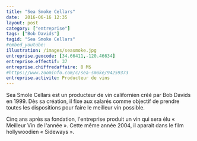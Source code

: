 ```yaml
---
title: "Sea Smoke Cellars"
date:  2016-06-16 12:35
layout: post
category: ["entreprise"]
tags: ["Bob Davids"]
tagid: "Sea Smoke Cellars"
#embed_youtube:
illustration: /images/seasmoke.jpg
entreprise.geocode: [34.66411,-120.46634]
entreprise.effectif: 37
entreprise.chiffredaffaire: 8 M$
#https://www.zoominfo.com/c/sea-smoke/94259373
entreprise.activite: Producteur de vins
---
```


Sea Smole Cellars est un producteur de vin californien créé par Bob Davids en 1999. Dès sa création, il fixe aux salarés comme objectif de prendre toutes les dispositions pour faire le meilleur vin possible.

Cinq ans après sa fondation, l'entreprise produit un vin qui sera élu « Meilleur Vin de l'année ». Cette même année 2004, il aparait dans le film hollywoodien « Sideways ».
